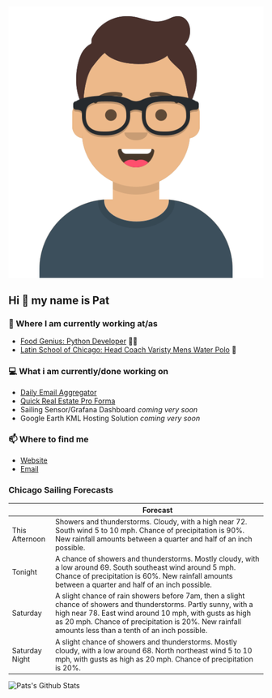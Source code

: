 [![Social banner for p-j-falconer](https://raw.githubusercontent.com/P-J-FALCONER/P-J-FALCONER/master/assets/avataaars.svg)](https://patfalconer.com/)
## Hi :wave: my name is Pat

### 💼 Where I am currently working at/as
- [Food Genius: Python Developer](https://getfoodgenius.com/) 🍔🐍
- [Latin School of Chicago: Head Coach Varisty Mens Water Polo](https://www.latinschool.org/) 🤽


### 💻 What i am currently/done working on
 - [Daily Email Aggregator](https://github.com/P-J-FALCONER/dott_daily_mail)
 - [Quick Real Estate Pro Forma](https://github.com/P-J-FALCONER/henry)
 - Sailing Sensor/Grafana Dashboard *coming very soon*
 - Google Earth KML Hosting Solution *coming very soon*

### 📫 Where to find me
 - [Website](https://patfalconer.com/)
 - [Email](mailto:patrick.j.falconer@gmail.com)


### Chicago Sailing Forecasts
|   | Forecast  |
|---|---|
| This Afternoon | Showers and thunderstorms. Cloudy, with a high near 72. South wind 5 to 10 mph. Chance of precipitation is 90%. New rainfall amounts between a quarter and half of an inch possible. |
| Tonight | A chance of showers and thunderstorms. Mostly cloudy, with a low around 69. South southeast wind around 5 mph. Chance of precipitation is 60%. New rainfall amounts between a quarter and half of an inch possible. |
| Saturday | A slight chance of rain showers before 7am, then a slight chance of showers and thunderstorms. Partly sunny, with a high near 78. East wind around 10 mph, with gusts as high as 20 mph. Chance of precipitation is 20%. New rainfall amounts less than a tenth of an inch possible. |
| Saturday Night | A slight chance of showers and thunderstorms. Mostly cloudy, with a low around 68. North northeast wind 5 to 10 mph, with gusts as high as 20 mph. Chance of precipitation is 20%. |

![Pats's Github Stats](https://github-readme-stats.vercel.app/api?username=p-j-falconer&show_icons=true&theme=radical)

